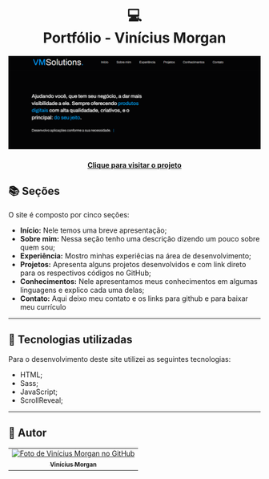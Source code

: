 <h1 align="center">
  💻<br>Portfólio - Vinícius Morgan
</h1>

![Resultado final do projeto](assets/image/preview.png)

<h4 align="center"><a href="https://viniciusgmorgan.github.io/vmorgan/">Clique para visitar o projeto</a></h4>

## 📚 Seções

O site é composto por cinco seções:

- **Início:** Nele temos uma breve apresentação;
- **Sobre mim:** Nessa seção tenho uma descrição dizendo um pouco sobre quem sou;
- **Experiência:** Mostro minhas experiêcias na área de desenvolvimento;
- **Projetos:** Apresenta alguns projetos desenvolvidos e com link direto para os respectivos códigos no GitHub;
- **Conhecimentos:** Nele apresentamos meus conhecimentos em algumas linguagens e explico cada uma delas;
- **Contato:** Aqui deixo meu contato e os links para github e para baixar meu currículo

---

## 💼 Tecnologias utilizadas

Para o desenvolvimento deste site utilizei as seguintes tecnologias:

- HTML;
- Sass;
- JavaScript;
- ScrollReveal;

---

<h2>🦄 Autor</h2>

<table>
  <tr>
    <td align="center">
      <a href="https://github.com/viniciusgmorgan">
        <img src="https://avatars.githubusercontent.com/u/45949731?v=4" width="100px;" alt="Foto de Vinícius Morgan no GitHub"/><br>
        <sub>
          <b>Vinícius Morgan</b>
        </sub>
      </a>
    </td>
  </tr>
</table>
